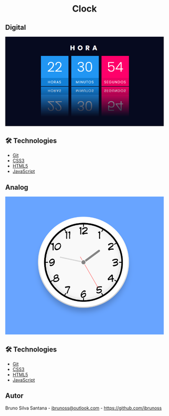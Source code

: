 # <div align="center">Clock</div>

<div>
  <h2>Digital</h2>  
  <img src="./digital/screenshot.png" />

<h2>🛠️ Technologies</h2>

  <ul>
    <li><a href="https://git-scm.com/">Git</a></li>
    <li><a href="https://www.w3schools.com/css/">CSS3</a></li>
    <li><a href="https://www.w3schools.com/html/">HTML5</a></li>
    <li><a href="https://www.javascript.com/">JavaScript</a></li>
  </ul>
</div>

<div>
  <h2>Analog</h2>  
  <img src="./analog/screenshot.png" />

<h2>🛠️ Technologies</h2>

  <ul>
    <li><a href="https://git-scm.com/">Git</a></li>
    <li><a href="https://www.w3schools.com/css/">CSS3</a></li>
    <li><a href="https://www.w3schools.com/html/">HTML5</a></li>
    <li><a href="https://www.javascript.com/">JavaScript</a></li>
  </ul>
</div>

## Autor

Bruno Silva Santana - <ibrunoss@outlook.com> - <https://github.com/ibrunoss>
